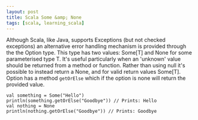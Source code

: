 ```yaml
---
layout: post
title: Scala Some &amp; None
tags: [scala, learning_scala]
---
```

Although Scala, like Java, supports Exceptions (but not checked exceptions) an alternative error handling mechanism is provided through the the Option type. This type has two values: Some[T] and None for some parameterised type T. It's useful particularly when an 'unknown' value should be returned from a method or function. Rather than using null it's possible to instead return a None, and for valid return values Some[T]. Option has a method `getOrElse` which if the option is none will return the provided value.

<pre><code class="scala">val something = Some("Hello")
println(something.getOrElse("Goodbye")) // Prints: Hello
val nothing = None
println(nothing.getOrElse("Goodbye")) // Prints: Goodbye
</code></pre>